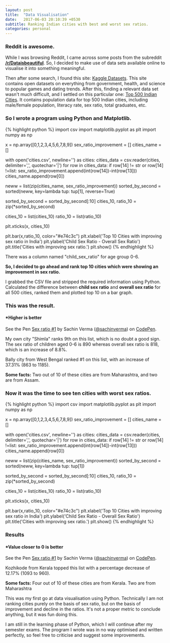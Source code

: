 ```yaml
---
layout: post
title:  "Data Visualisation"
date:   2017-06-03 20:10:39 +0530
subtitle: Ranking Indian cities with best and worst sex ratios.
categories: personal
---
```

### Reddit is awesome.
While I was browsing Reddit, I came across some posts from the subreddit **[/r/Dataisbeautiful](https://www.reddit.com/r/dataisbeautiful/)**. So, I decided to make use of data sets available online to visualise it into something meaningful.

Then after some search, I found this site: [Kaggle Datasets](https://www.kaggle.com/datasets). This site contains open datasets on everything from government, health, and science to popular games and dating trends. After this, finding a relevant data set wasn't much difficult, and I settled on this particular one: [Top 500 Indian Cities](https://www.kaggle.com/zed9941/top-500-indian-cities). It contains population data for top 500 Indian cities, including male/female population, literacy rate, sex ratio, total graduates, etc.

### So I wrote a program using Python and Matplotlib.

{% highlight python %}
import csv
import matplotlib.pyplot as plt
import numpy as np

x = np.array([0,1,2,3,4,5,6,7,8,9])
sex_ratio_improvement = []
cities_name = []

with open('cities.csv', newline='') as cities:
	cities_data = csv.reader(cities, delimiter=',', quotechar='|')
	for row in cities_data:
		if row[14] != str or row[14] !=list:
			sex_ratio_improvement.append(int(row[14])-int(row[13]))
		cities_name.append(row[0])

neww = list(zip(cities_name, sex_ratio_improvement))
sorted_by_second = sorted(neww, key=lambda tup: tup[1], reverse=True)

sorted_by_second = sorted_by_second[:10]
cities_10, ratio_10 = zip(*sorted_by_second)

cities_10 = list(cities_10)
ratio_10 = list(ratio_10)

plt.xticks(x, cities_10)

plt.bar(x,ratio_10, color="#e74c3c")
plt.xlabel('Top 10 Cities with improving sex ratio in India')
plt.ylabel('Child Sex Ratio - Overall Sex Ratio')
plt.title('Cities with improving sex ratio.')
plt.show()
{% endhighlight %}

There was a column named "child_sex_ratio" for age group 0-6.

**So, I decided to go ahead and rank top 10 cities which were showing an improvement in sex ratio.** 

I grabbed the CSV file and stripped the required information using Python. Calculated the difference between **child sex ratio** and **overall sex ratio** for all 500 cities, ranked them and plotted top 10 on a bar graph.

### This was the result. 

#### ***Higher is better**

<p data-height="450" data-theme-id="light" data-slug-hash="NgGJjX" data-default-tab="result" data-user="sachinverma" data-embed-version="2" data-pen-title="Sex ratio #1" class="codepen">See the Pen <a href="https://codepen.io/sachinverma/pen/NgGJjX/">Sex ratio #1</a> by Sachin Verma (<a href="https://codepen.io/sachinverma">@sachinverma</a>) on <a href="https://codepen.io">CodePen</a>.</p>
<script async src="https://production-assets.codepen.io/assets/embed/ei.js"></script>

My own city "Shimla" ranks 9th on this list, which is no doubt a good sign. The sex ratio of children aged 0-6 is 890 whereas overall sex ratio is 818, which is an increase of 8.8%.

Bally city from West Bengal ranked #1 on this list, with an increase of 37.31% (863 to 1185).

**Some facts:**
Two out of 10 of these cities are from Maharashtra, and two are from Assam.

### Now it was the time to see ten cities with worst sex ratios.

{% highlight python %}
import csv
import matplotlib.pyplot as plt
import numpy as np

x = np.array([0,1,2,3,4,5,6,7,8,9])
sex_ratio_improvement = []
cities_name = []

with open('cities.csv', newline='') as cities:
	cities_data = csv.reader(cities, delimiter=',', quotechar='|')
	for row in cities_data:
		if row[14] != str or row[14] !=list:
			sex_ratio_improvement.append(int(row[14])-int(row[13]))
		cities_name.append(row[0])

neww = list(zip(cities_name, sex_ratio_improvement))
sorted_by_second = sorted(neww, key=lambda tup: tup[1])

sorted_by_second = sorted_by_second[:10]
cities_10, ratio_10 = zip(*sorted_by_second)

cities_10 = list(cities_10)
ratio_10 = list(ratio_10)

plt.xticks(x, cities_10)

plt.bar(x,ratio_10, color="#e74c3c")
plt.xlabel('Top 10 Cities with improving sex ratio in India')
plt.ylabel('Child Sex Ratio - Overall Sex Ratio')
plt.title('Cities with improving sex ratio.')
plt.show()
{% endhighlight %}

### Results

#### ***Value closer to 0 is better**

<p data-height="450" data-theme-id="light" data-slug-hash="XgmGYL" data-default-tab="result" data-user="sachinverma" data-embed-version="2" data-pen-title="Sex ratio #1" class="codepen">See the Pen <a href="https://codepen.io/sachinverma/pen/XgmGYL/">Sex ratio #1</a> by Sachin Verma (<a href="https://codepen.io/sachinverma">@sachinverma</a>) on <a href="https://codepen.io">CodePen</a>.</p>
<script async src="https://production-assets.codepen.io/assets/embed/ei.js"></script>

Kozhikode from Kerala topped this list with a percentage decrease of 12.17% (1093 to 960).

**Some facts:**
Four out of 10 of these cities are from Kerala.
Two are from Maharashtra

This was my first go at data visualisation using Python. Technically I am not ranking cities purely on the basis of sex ratio, but on the basis of improvement and decline in the ratios. It's not a proper metric to conclude anything, but it was fun doing this.

I am still in the learning phase of Python, which I will continue after my semester exams. The program I wrote was in no way optimised and written perfectly, so feel free to criticise and suggest some improvements.